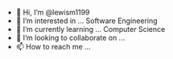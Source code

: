- 👋 Hi, I’m @lewism1199
- 👀 I’m interested in ... Software Engineering
- 🌱 I’m currently learning ... Computer Science
- 💞️ I’m looking to collaborate on ...
- 📫 How to reach me ...

<!---
lewism1199/lewism1199 is a ✨ special ✨ repository because its `README.md` (this file) appears on your GitHub profile.
You can click the Preview link to take a look at your changes.
--->
